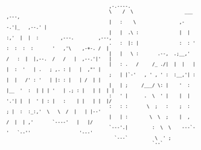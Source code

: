                                           ,-.----.                                                                        
                                          \    /  \                   ___       ,---,                             
                                          |   :    \                ,--.'|_   ,--.' |                             
                                          |   |  .\ :               |  | :,'  |  |  :        ,---.         ,---,              
                                          .   :  |: |               :  : ' :  :  :  :       '   ,'\    ,-+-. /  | 
                                          |   |   \ :       .--,  .;__,'  /   :  |  |,--.  /   /   |  ,--.'|'   | 
                                          |   : .   /     /_ ./|  |  |   |    |  :  '   | .   ; ,. : |   |  ,"' | 
                                          ;   | |`-'   , ' , ' :  :__,'| :    |  |   /' : '   | |: : |   | /  | | 
                                          |   | ;     /___/ \: |    '  : |__  '  :  | | | '   | .; : |   | |  | | 
                                          :   ' |      .  \  ' |    |  | '.'| |  |  ' | : |   :    | |   | |  |/                    
                                          :   : :       \  ;   :    ;  :    ; |  :  :_:,'  \   \  /  |   | |--'   
                                          |   | :        \  \  ;    |  ,   /  |  | ,'       `----'   |   |/       
                                          `---'.|         :  \  \    ---`-'   `--''                  '---'        
                                            `---`          \  ' ;                                                   
                                                          `--`                                                  
